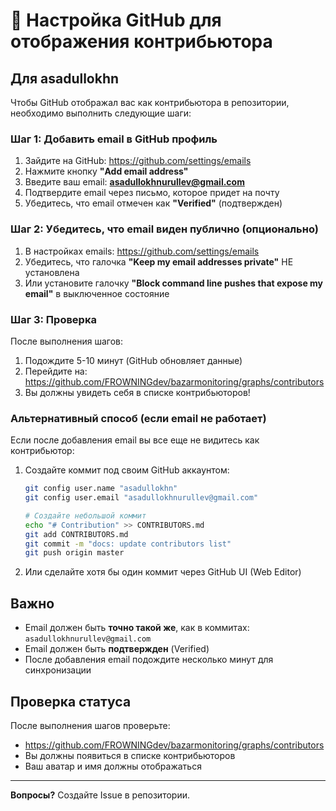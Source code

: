 # 👤 Настройка GitHub для отображения контрибьютора

## Для asadullokhn

Чтобы GitHub отображал вас как контрибьютора в репозитории, необходимо выполнить следующие шаги:

### Шаг 1: Добавить email в GitHub профиль

1. Зайдите на GitHub: https://github.com/settings/emails
2. Нажмите кнопку **"Add email address"**
3. Введите ваш email: **asadullokhnurullev@gmail.com**
4. Подтвердите email через письмо, которое придет на почту
5. Убедитесь, что email отмечен как **"Verified"** (подтвержден)

### Шаг 2: Убедитесь, что email виден публично (опционально)

1. В настройках emails: https://github.com/settings/emails
2. Убедитесь, что галочка **"Keep my email addresses private"** НЕ установлена
3. Или установите галочку **"Block command line pushes that expose my email"** в выключенное состояние

### Шаг 3: Проверка

После выполнения шагов:
1. Подождите 5-10 минут (GitHub обновляет данные)
2. Перейдите на: https://github.com/FROWNINGdev/bazarmonitoring/graphs/contributors
3. Вы должны увидеть себя в списке контрибьюторов!

### Альтернативный способ (если email не работает)

Если после добавления email вы все еще не видитесь как контрибьютор:

1. Создайте коммит под своим GitHub аккаунтом:
   ```bash
   git config user.name "asadullokhn"
   git config user.email "asadullokhnurullev@gmail.com"
   
   # Создайте небольшой коммит
   echo "# Contribution" >> CONTRIBUTORS.md
   git add CONTRIBUTORS.md
   git commit -m "docs: update contributors list"
   git push origin master
   ```

2. Или сделайте хотя бы один коммит через GitHub UI (Web Editor)

## Важно

- Email должен быть **точно такой же**, как в коммитах: `asadullokhnurullev@gmail.com`
- Email должен быть **подтвержден** (Verified)
- После добавления email подождите несколько минут для синхронизации

## Проверка статуса

После выполнения шагов проверьте:
- https://github.com/FROWNINGdev/bazarmonitoring/graphs/contributors
- Вы должны появиться в списке контрибьюторов
- Ваш аватар и имя должны отображаться

---

**Вопросы?** Создайте Issue в репозитории.

